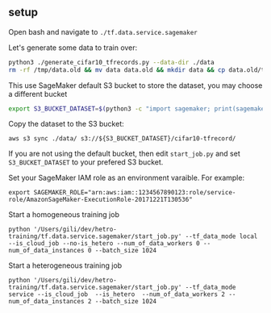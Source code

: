 ## setup
Open bash and navigate to `./tf.data.service.sagemaker`

Let's generate some data to train over:
```bash
python3 ./generate_cifar10_tfrecords.py --data-dir ./data
rm -rf /tmp/data.old && mv data data.old && mkdir data && cp data.old/train/train.tfrecords ./data/ && mv data.old /tmp
```
This use SageMaker default S3 bucket to store the dataset, you may choose a different bucket
```bash
export S3_BUCKET_DATASET=$(python3 -c "import sagemaker; print(sagemaker.Session().default_bucket())")
```
Copy the dataset to the S3 bucket:
```
aws s3 sync ./data/ s3://${S3_BUCKET_DATASET}/cifar10-tfrecord/
```
If you are not using the default bucket, then edit `start_job.py` and set `S3_BUCKET_DATASET` to your prefered S3 bucket.

Set your SageMaker IAM role as an environment varaible. For example:
```
export SAGEMAKER_ROLE="arn:aws:iam::1234567890123:role/service-role/AmazonSageMaker-ExecutionRole-20171221T130536"
```

Start a homogeneous training job
```
python '/Users/gili/dev/hetro-training/tf.data.service.sagemaker/start_job.py' --tf_data_mode local --is_cloud_job --no-is_hetero --num_of_data_workers 0 --num_of_data_instances 0 --batch_size 1024
```

Start a heterogeneous training job
```
python '/Users/gili/dev/hetro-training/tf.data.service.sagemaker/start_job.py' --tf_data_mode service --is_cloud_job  --is_hetero  --num_of_data_workers 2 --num_of_data_instances 2 --batch_size 1024
```